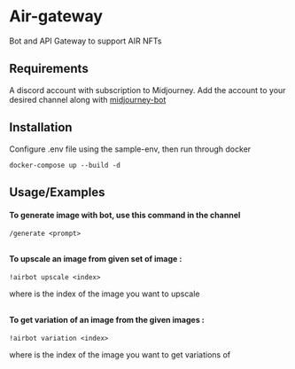 # Air-gateway

Bot and API Gateway to support AIR NFTs

## Requirements

A discord account with subscription to Midjourney. Add the account to your desired channel along with [midjourney-bot](https://docs.midjourney.com/docs/invite-the-bot)

## Installation

Configure .env file using the sample-env, then run through docker

```
docker-compose up --build -d
```

## Usage/Examples

#### To generate image with bot, use this command in the channel

```
/generate <prompt>
```

##

#### To upscale an image from given set of image :

```
!airbot upscale <index>
```

where <index> is the index of the image you want to upscale

##

#### To get variation of an image from the given images :

```
!airbot variation <index>
```

where <index> is the index of the image you want to get variations of
